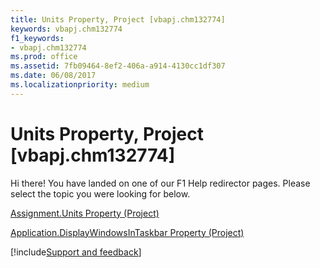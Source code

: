 ```yaml
---
title: Units Property, Project [vbapj.chm132774]
keywords: vbapj.chm132774
f1_keywords:
- vbapj.chm132774
ms.prod: office
ms.assetid: 7fb09464-8ef2-406a-a914-4130cc1df307
ms.date: 06/08/2017
ms.localizationpriority: medium
---
```



# Units Property, Project [vbapj.chm132774]

Hi there! You have landed on one of our F1 Help redirector pages. Please select the topic you were looking for below.

[Assignment.Units Property (Project)](https://msdn.microsoft.com/library/feab9879-5566-a7b6-061d-47e231ac64a1%28Office.15%29.aspx)

[Application.DisplayWindowsInTaskbar Property (Project)](https://msdn.microsoft.com/library/f4b352f4-4b7b-a438-c29b-bc2f5b68aeb0%28Office.15%29.aspx)

[!include[Support and feedback](~/includes/feedback-boilerplate.md)]